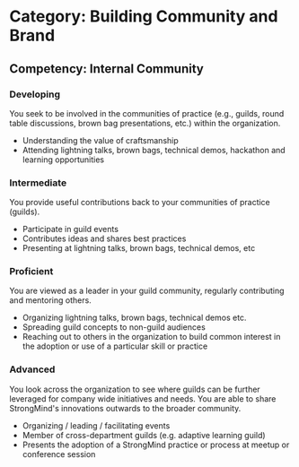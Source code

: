 # Category: Building Community and Brand
## Competency: Internal Community

### Developing
You seek to be involved in the communities of practice (e.g., guilds, round table discussions, brown bag presentations, etc.) within the organization. 
* Understanding the value of craftsmanship
* Attending lightning talks, brown bags, technical demos, hackathon and learning opportunities

### Intermediate
You provide useful contributions back to your communities of practice (guilds).
* Participate in guild events
* Contributes ideas and shares best practices
* Presenting at lightning talks, brown bags, technical demos, etc

### Proficient
You are viewed as a leader in your guild community, regularly contributing and mentoring others.
* Organizing lightning talks, brown bags, technical demos etc.
* Spreading guild concepts to non-guild audiences
* Reaching out to others in the organization to build common interest in the adoption or use of a particular skill or practice

### Advanced
You look across the organization to see where guilds can be further leveraged for company wide initiatives and needs. You are able to share StrongMind's innovations outwards to the broader community. 
* Organizing / leading / facilitating  events
* Member of cross-department guilds (e.g. adaptive learning guild)
* Presents the adoption of a StrongMind practice or process at meetup or conference session
